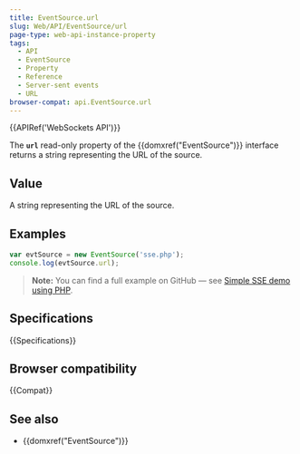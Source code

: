 ```yaml
---
title: EventSource.url
slug: Web/API/EventSource/url
page-type: web-api-instance-property
tags:
  - API
  - EventSource
  - Property
  - Reference
  - Server-sent events
  - URL
browser-compat: api.EventSource.url
---
```

{{APIRef('WebSockets API')}}

The **`url`** read-only property of the
{{domxref("EventSource")}} interface returns a string representing the
URL of the source.

## Value

A string representing the URL of the source.

## Examples

```js
var evtSource = new EventSource('sse.php');
console.log(evtSource.url);
```

> **Note:** You can find a full example on GitHub — see [Simple SSE demo using PHP](https://github.com/mdn/dom-examples/tree/master/server-sent-events).

## Specifications

{{Specifications}}

## Browser compatibility

{{Compat}}

## See also

- {{domxref("EventSource")}}
